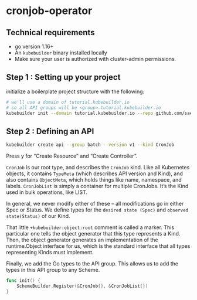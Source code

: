 # cronjob-operator

## Technical requirements
* go version 1.16+
* An `kubebuilder` binary installed locally
* Make sure your user is authorized with cluster-admin permissions.

## Step 1 : Setting up your project

initialize a boilerplate project structure with the following:

```bash
# we'll use a domain of tutorial.kubebuilder.io
# so all API groups will be <group>.tutorial.kubebuilder.io
kubebuilder init --domain tutorial.kubebuilder.io --repo github.com/saeed-mcu/cronjob-operator
```

## Step 2 : Defining an API
```bash
kubebuilder create api --group batch --version v1 --kind CronJob
```
Press y for “Create Resource” and “Create Controller”.

`CronJob` is our root type, and describes the `CronJob` kind.
Like all Kubernetes objects, it contains `TypeMeta` (which describes API version and Kind), and also contains `ObjectMeta`,
which holds things like name, namespace, and labels.
`CronJobList` is simply a container for multiple CronJobs.
It’s the Kind used in bulk operations, like LIST.

In general, we never modify either of these – all modifications go in either Spec or Status.
We define types for the `desired state (Spec)` and `observed state(Status)` of our Kind.

That little `+kubebuilder:object:root` comment is called a marker.
This particular one tells the object generator that this type represents a Kind.
Then, the object generator generates an implementation of the runtime.Object interface for us,
which is the standard interface that all types representing Kinds must implement.

Finally, we add the Go types to the API group. This allows us to add the types in this API group to any Scheme.
```go
func init() {
    SchemeBuilder.Register(&CronJob{}, &CronJobList{})
}
```
